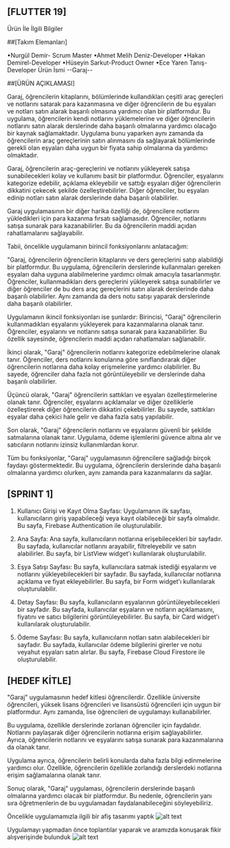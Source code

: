 
## [FLUTTER 19]                       


Ürün İle İlgili Bilgiler

##[Takım Elemanları]


•Nurgül Demir- Scrum Master
•Ahmet Melih Deniz-Developer
•Hakan Demirel-Developer
•Hüseyin Sarkut-Product Owner
•Ece Yaren Tanış-Developer
Ürün İsmi
--Garaj--           


##[ÜRÜN AÇIKLAMASI]


Garaj, öğrencilerin kitaplarını, bölümlerinde kullandıkları çeşitli araç gereçleri ve notlarını satarak para kazanmasına ve diğer öğrencilerin de bu eşyaları ve notları satın alarak başarılı olmasına yardımcı olan bir platformdur. Bu uygulama, öğrencilerin kendi notlarını yüklemelerine ve diğer öğrencilerin notlarını satın alarak derslerinde daha başarılı olmalarına yardımcı olacağo bir kaynak sağlamaktadır. Uygulama bunu yaparken aynı zamanda da öğrencilerin araç gereçlerinin satın alınmasını da sağlayarak bölümlerinde gerekli olan eşyaları daha uygun bir fiyata sahip olmalarına da yardımcı olmaktadır.

Garaj, öğrencilerin araç-gereçlerini ve notlarını yükleyerek satışa sunabilecekleri kolay ve kullanımı basit bir platformdur. Öğrenciler, eşyalarını kategorize edebilir, açıklama ekleyebilir ve sattığı eşyaları diğer öğrencilerin dikkatini çekecek şekilde özelleştirebilirler. Diğer öğrenciler, bu eşyaları edinip notları satın alarak derslerinde daha başarılı olabilirler.

Garaj uygulamasının bir diğer harika özelliği de, öğrencilere notlarını yükledikleri için para kazanma fırsatı sağlamasıdır. Öğrenciler, notlarını satışa sunarak para kazanabilirler. Bu da öğrencilerin maddi açıdan rahatlamalarını sağlayabilir.

Tabii, öncelikle uygulamanın birincil fonksiyonlarını anlatacağım:

"Garaj, öğrencilerin öğrencilerin kitaplarını ve ders gereçlerini satıp alabildiği bir platformdur. Bu uygulama, öğrencilerin derslerinde kullanmaları gereken eşyaları daha uyguna alabilmelerine yardımcı olmak amacıyla tasarlanmıştır. Öğrenciler, kullanmadıkları ders gereçlerini yükleyerek satışa sunabilirler ve diğer öğrenciler de bu ders araç gereçlerini satın alarak derslerinde daha başarılı olabilirler. Aynı zamanda da ders notu satışı yaparak derslerinde daha başarılı olabilirler.


Uygulamanın ikincil fonksiyonları ise şunlardır:
Birincisi, "Garaj" öğrencilerin kullanmadıkları eşyalarını yükleyerek para kazanmalarına olanak tanır. Öğrenciler, eşyalarını ve notlarını satışa sunarak para kazanabilirler. Bu özellik sayesinde, öğrencilerin maddi açıdan rahatlamaları sağlanabilir.

İkinci olarak, "Garaj" öğrencilerin notlarını kategorize edebilmelerine olanak tanır. Öğrenciler, ders notlarını konularına göre sınıflandırarak diğer öğrencilerin notlarına daha kolay erişmelerine yardımcı olabilirler. Bu sayede, öğrenciler daha fazla not görüntüleyebilir ve derslerinde daha başarılı olabilirler.

Üçüncü olarak, "Garaj" öğrencilerin sattıkları ve eşyaları özelleştirmelerine olanak tanır. Öğrenciler, eşyalarını açıklamalar ve diğer özelliklerle özelleştirerek diğer öğrencilerin dikkatini çekebilirler. Bu sayede, sattıkları eşyalar daha çekici hale gelir ve daha fazla satış yapılabilir.

Son olarak, "Garaj" öğrencilerin notlarını ve eşyalarını güvenli bir şekilde satmalarına olanak tanır. Uygulama, ödeme işlemlerini güvence altına alır ve satıcıların notlarını izinsiz kullanımlardan korur.

Tüm bu fonksiyonlar, "Garaj" uygulamasının öğrencilere sağladığı birçok faydayı göstermektedir. Bu uygulama, öğrencilerin derslerinde daha başarılı olmalarına yardımcı olurken, aynı zamanda para kazanmalarını da sağlar.







## [SPRINT 1]


1. Kullanıcı Girişi ve Kayıt Olma Sayfası:
Uygulamanın ilk sayfası, kullanıcıların giriş yapabileceği veya kayıt olabileceği bir sayfa olmalıdır. Bu sayfa, Firebase Authentication ile oluşturulabilir.

2. Ana Sayfa:
Ana sayfa, kullanıcıların notlarına erişebilecekleri bir sayfadır. Bu sayfada, kullanıcılar notlarını arayabilir, filtreleyebilir ve satın alabilirler. Bu sayfa, bir ListView widget'ı kullanılarak oluşturulabilir.

3. Eşya Satışı Sayfası:
Bu sayfa, kullanıcılara satmak istediği eşyalarını ve notlarını yükleyebilecekleri bir sayfadır. Bu sayfada, kullanıcılar notlarına açıklama ve fiyat ekleyebilirler. Bu sayfa, bir Form widget'ı kullanılarak oluşturulabilir.

4. Detay Sayfası:
Bu sayfa, kullanıcıların eşyalarının görüntüleyebilecekleri bir sayfadır. Bu sayfada, kullanıcılar eşyaların ve notların açıklamasını, fiyatını ve satıcı bilgilerini görüntüleyebilirler. Bu sayfa, bir Card widget'ı kullanılarak oluşturulabilir.

5. Ödeme Sayfası:
Bu sayfa, kullanıcıların notları satın alabilecekleri bir sayfadır. Bu sayfada, kullanıcılar ödeme bilgilerini girerler ve notu veyahut eşyaları satın alırlar. Bu sayfa, Firebase Cloud Firestore ile oluşturulabilir.



## [HEDEF KİTLE]

"Garaj" uygulamasının hedef kitlesi öğrencilerdir. Özellikle üniversite öğrencileri, yüksek lisans öğrencileri ve lisansüstü öğrencileri için uygun bir platformdur. Aynı zamanda, lise öğrencileri de uygulamayı kullanabilirler.

Bu uygulama, özellikle derslerinde zorlanan öğrenciler için faydalıdır. Notlarını paylaşarak diğer öğrencilerin notlarına erişim sağlayabilirler. Ayrıca, öğrencilerin notlarını ve eşyalarını satışa sunarak para kazanmalarına da olanak tanır.

Uygulama ayrıca, öğrencilerin belirli konularda daha fazla bilgi edinmelerine yardımcı olur. Özellikle, öğrencilerin özellikle zorlandığı derslerdeki notlarına erişim sağlamalarına olanak tanır.

Sonuç olarak, "Garaj" uygulaması, öğrencilerin derslerinde başarılı olmalarına yardımcı olacak bir platformdur. Bu nedenle, öğrencilerin yanı sıra öğretmenlerin de bu uygulamadan faydalanabileceğini söyleyebiliriz.


Öncelikle uygulamamızla ilgili bir afiş tasarımı yaptık
![alt text](https://github.com/HsarkutH/F-19/blob/main/%C3%96%C4%9Frenciler%20%C4%B0%C3%A7in%20tasarland%C4%B1.%20(1).png)

Uygulamayı yapmadan önce toplantılar yaparak ve aramızda konuşarak fikir alışverişinde bulunduk
![alt text](https://github.com/HsarkutH/F-19/blob/main/WhatsApp%20Image%202023-06-18%20at%2023.40.53.jpeg)


